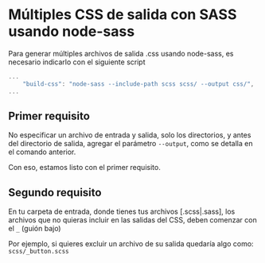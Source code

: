 # Múltiples CSS de salida con SASS usando node-sass

Para generar múltiples archivos de salida .css usando node-sass, es necesario indicarlo con el siguiente script 

```js
...
    "build-css": "node-sass --include-path scss scss/ --output css/",
...
```

## Primer requisito
No especificar un archivo de entrada y salida, solo los directorios, y antes del directorio de salida, agregar el parámetro `--output`, como se detalla en el comando anterior.

Con eso, estamos listo con el primer requisito.

## Segundo requisito
En tu carpeta de entrada, donde tienes tus archivos [.scss|.sass], los archivos que no quieras incluir en las salidas del CSS, deben comenzar con el `_` (guión bajo)

Por ejemplo, si quieres excluir un archivo de su salida quedaría algo como: `scss/_button.scss`
